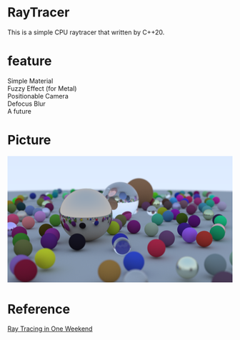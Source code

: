 # RayTracer
This is a simple CPU raytracer that written by C++20.
# feature
Simple Material  
Fuzzy Effect (for Metal)  
Positionable Camera  
Defocus Blur  
A future
# Picture
![image](picture/image.png)
# Reference
[Ray Tracing in One Weekend](https://raytracing.github.io/books/RayTracingInOneWeekend.html)